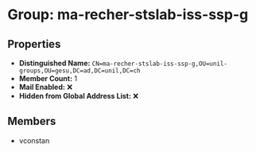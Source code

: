 # Group: ma-recher-stslab-iss-ssp-g

## Properties

- **Distinguished Name:** `CN=ma-recher-stslab-iss-ssp-g,OU=unil-groups,OU=gesu,DC=ad,DC=unil,DC=ch`
- **Member Count:** 1
- **Mail Enabled:** ❌
- **Hidden from Global Address List:** ❌

## Members

- vconstan
